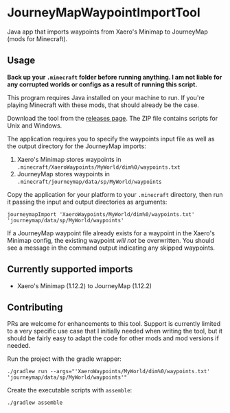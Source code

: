 # JourneyMapWaypointImportTool
Java app that imports waypoints from Xaero's Minimap to JourneyMap (mods for Minecraft).

## Usage
**Back up your `.minecraft` folder before running anything. I am not liable for any corrupted worlds or configs as a result of running this script.**

This program requires Java installed on your machine to run. If you're playing Minecraft with these mods, that should already be the case.

Download the tool from the [releases page](https://github.com/damien5314/JourneyMapWaypointImportTool/releases). The ZIP file contains scripts for Unix and Windows.

The application requires you to specify the waypoints input file as well as the output directory for the JourneyMap imports:
1. Xaero's Minimap stores waypoints in `.minecraft/XaeroWaypoints/MyWorld/dim%0/waypoints.txt`
1. JourneyMap stores waypoints in `.minecraft/journeymap/data/sp/MyWorld/waypoints`

Copy the application for your platform to your `.minecraft` directory, then run it passing the input and output directories as arguments:

```shell
journeymapImport 'XaeroWaypoints/MyWorld/dim%0/waypoints.txt' 'journeymap/data/sp/MyWorld/waypoints'
```

If a JourneyMap waypoint file already exists for a waypoint in the Xaero's Minimap config, the existing waypoint _will not_ be overwritten. You should see a message in the command output indicating any skipped waypoints.

## Currently supported imports
- Xaero's Minimap (1.12.2) to JourneyMap (1.12.2)

## Contributing
PRs are welcome for enhancements to this tool. Support is currently limited to a very specific use case that I initially needed when writing the tool, but it should be fairly easy to adapt the code for other mods and mod versions if needed.

Run the project with the gradle wrapper:

```shell
./gradlew run --args="'XaeroWaypoints/MyWorld/dim%0/waypoints.txt' 'journeymap/data/sp/MyWorld/waypoints'"
```

Create the executable scripts with `assemble`:

```shell
./gradlew assemble
```
